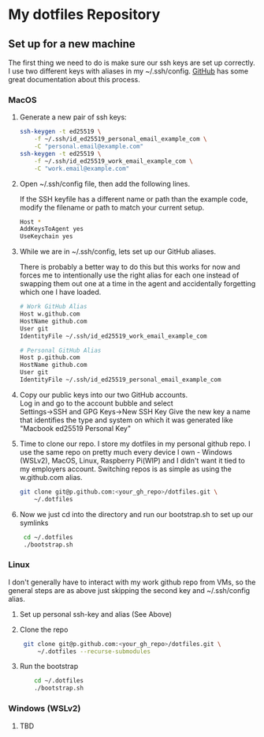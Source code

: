 # My dotfiles Repository

## Set up for a new machine

The first thing we need to do is make sure our ssh keys are set up
correctly.  I use two different keys with aliases in my
~/.ssh/config.
[GitHub](https://docs.github.com/en/github/authenticating-to-github/generating-a-new-ssh-key-and-adding-it-to-the-ssh-agent)
has some great documentation about this process.

### MacOS

1. Generate a new pair of ssh keys:

    ```bash
    ssh-keygen -t ed25519 \
        -f ~/.ssh/id_ed25519_personal_email_example_com \
        -C "personal.email@example.com"
    ssh-keygen -t ed25519 \
        -f ~/.ssh/id_ed25519_work_email_example_com \
        -C "work.email@example.com"
    ```

1. Open  ~/.ssh/config file, then add the following lines.

    If the SSH keyfile has a different name or path than the example
    code, modify the filename or path to match your current setup.

    ```bash
    Host *
    AddKeysToAgent yes
    UseKeychain yes
    ```

1. While we are in ~/.ssh/config, lets set up our GitHub aliases.

    There is probably a better way to do this but this works for now and
    forces me to intentionally use the right alias for each one instead
    of swapping them out one at a time in the agent and accidentally
    forgetting which one I have loaded.

    ```bash
    # Work GitHub Alias
    Host w.github.com
    HostName github.com
    User git
    IdentityFile ~/.ssh/id_ed25519_work_email_example_com
    
    # Personal GitHub Alias
    Host p.github.com    
    HostName github.com
    User git
    IdentityFile ~/.ssh/id_ed25519_personal_email_example_com
    ```

1. Copy our public keys into our two GitHub accounts.  
    Log in and go to the account bubble and select  
    Settings->SSH and GPG Keys->New SSH Key
    Give the new key a name that identifies the type and system on which
    it was generated like "Macbook ed25519 Personal Key"
1. Time to clone our repo.
    I store my dotfiles in my personal github repo.  I use the same repo
    on pretty much every device I own - Windows (WSLv2), MacOS, Linux,
    Raspberry Pi(WIP) and I didn't want it tied to my employers account.
    Switching repos is as simple as using the w.github.com alias.

    ```bash
    git clone git@p.github.com:<your_gh_repo>/dotfiles.git \
        ~/.dotfiles
    ```

1. Now we just cd into the directory and run our bootstrap.sh to set up
   our symlinks

   ```bash
    cd ~/.dotfiles
    ./bootstrap.sh
   ```

### Linux

I don't generally have to interact with my work github repo from
VMs, so the general steps are as above just skipping the second
key and ~/.ssh/config alias.

1. Set up personal ssh-key and alias (See Above)
1. Clone the repo

   ```bash
    git clone git@p.github.com:<your_gh_repo>/dotfiles.git \
        ~/.dotfiles --recurse-submodules
   ```

1. Run the bootstrap

    ```bash
        cd ~/.dotfiles
        ./bootstrap.sh
    ```

### Windows (WSLv2)

1. TBD
